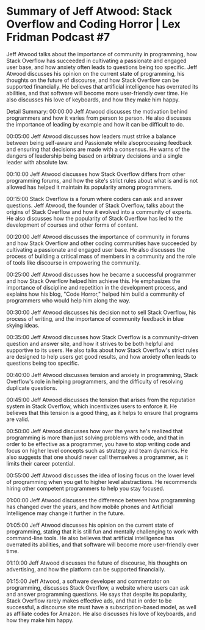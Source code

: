 # Summary of Jeff Atwood: Stack Overflow and Coding Horror | Lex Fridman Podcast #7

Jeff Atwood talks about the importance of community in programming, how Stack Overflow has succeeded in cultivating a passionate and engaged user base, and how anxiety often leads to questions being too specific.
Jeff Atwood discusses his opinion on the current state of programming, his thoughts on the future of discourse, and how Stack Overflow can be supported financially. He believes that artificial intelligence has overrated its abilities, and that software will become more user-friendly over time. He also discusses his love of keyboards, and how they make him happy.

Detail Summary: 
00:00:00
Jeff Atwood discusses the motivation behind programmers and how it varies from person to person. He also discusses the importance of leading by example and how it can be difficult to do.

00:05:00
Jeff Atwood discusses how leaders must strike a balance between being self-aware and Passionate while alsoprocessing feedback and ensuring that decisions are made with a consensus. He warns of the dangers of leadership being based on arbitrary decisions and a single leader with absolute law.

00:10:00
Jeff Atwood discusses how Stack Overflow differs from other programming forums, and how the site's strict rules about what is and is not allowed has helped it maintain its popularity among programmers.

00:15:00
Stack Overflow is a forum where coders can ask and answer questions. Jeff Atwood, the founder of Stack Overflow, talks about the origins of Stack Overflow and how it evolved into a community of experts. He also discusses how the popularity of Stack Overflow has led to the development of courses and other forms of content.

00:20:00
Jeff Atwood discusses the importance of community in forums and how Stack Overflow and other coding communities have succeeded by cultivating a passionate and engaged user base. He also discusses the process of building a critical mass of members in a community and the role of tools like discourse in empowering the community.

00:25:00
Jeff Atwood discusses how he became a successful programmer and how Stack Overflow helped him achieve this. He emphasizes the importance of discipline and repetition in the development process, and explains how his blog, "Code Horror," helped him build a community of programmers who would help him along the way.

00:30:00
Jeff Atwood discusses his decision not to sell Stack Overflow, his process of writing, and the importance of community feedback in blue skying ideas.

00:35:00
Jeff Atwood discusses how Stack Overflow is a community-driven question and answer site, and how it strives to be both helpful and supportive to its users. He also talks about how Stack Overflow's strict rules are designed to help users get good results, and how anxiety often leads to questions being too specific.

00:40:00
Jeff Atwood discusses tension and anxiety in programming, Stack Overflow's role in helping programmers, and the difficulty of resolving duplicate questions.

00:45:00
Jeff Atwood discusses the tension that arises from the reputation system in Stack Overflow, which incentivizes users to enforce it. He believes that this tension is a good thing, as it helps to ensure that programs are valid.

00:50:00
Jeff Atwood discusses how over the years he's realized that programming is more than just solving problems with code, and that in order to be effective as a programmer, you have to stop writing code and focus on higher level concepts such as strategy and team dynamics. He also suggests that one should never call themselves a programmer, as it limits their career potential.

00:55:00
Jeff Atwood discusses the idea of losing focus on the lower level of programming when you get to higher level abstractions. He recommends hiring other competent programmers to help you stay focused.

01:00:00
Jeff Atwood discusses the difference between how programming has changed over the years, and how mobile phones and Artificial Intelligence may change it further in the future.

01:05:00
Jeff Atwood discusses his opinion on the current state of programming, stating that it is still fun and mentally challenging to work with command-line tools. He also believes that artificial intelligence has overrated its abilities, and that software will become more user-friendly over time.

01:10:00
Jeff Atwood discusses the future of discourse, his thoughts on advertising, and how the platform can be supported financially.

01:15:00
Jeff Atwood, a software developer and commentator on programming, discusses Stack Overflow, a website where users can ask and answer programming questions. He says that despite its popularity, Stack Overflow rarely makes effective ads, and that in order to be successful, a discourse site must have a subscription-based model, as well as affiliate codes for Amazon. He also discusses his love of keyboards, and how they make him happy.


